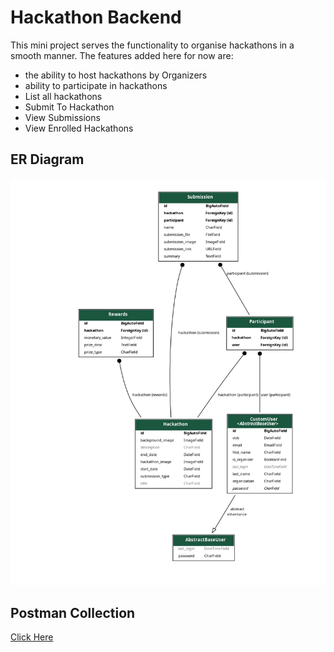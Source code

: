# Hackathon Backend
This mini project serves the functionality to organise hackathons in a smooth manner. The features added here for now are:
  - the ability to host hackathons by Organizers 
  - ability to participate in hackathons
  - List all hackathons
  - Submit To Hackathon
  - View Submissions
  - View Enrolled Hackathons


## ER  Diagram

<img src="./output.png" />

## Postman Collection
<a href="https://github.com/destrex271/Hackathon-Hosting/blob/main/AIPlanet.postman_collection.json">Click Here</a>
